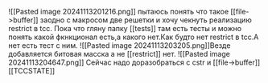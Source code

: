 ![[Pasted image 20241113201216.png]]
пытаюсь понять что такое [[file->buffer]] заодно с макросом две решетки и хочу чекнуть реализацию restrict в tcc. Пока что гляну папку [[tests]] там есть тесты и можно понять какой фкнкционал есть,а какого нет.Как будто нет restrict в tcc.А нет есть тест с ним.
![[Pasted image 20241113203205.png]]Везде добавляется битовая масска а не [[restrict]] нет.
![[Pasted image 20241113204647.png]]
Сейчас надо доразобраться с cstr и [[file->buffer]]
[[TCCSTATE]]